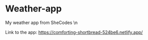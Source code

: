 # Weather-app

My weather app from SheCodes \n

Link to the app: https://comforting-shortbread-524be6.netlify.app/

